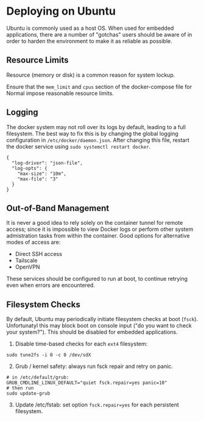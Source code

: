 Deploying on Ubuntu
===================

Ubuntu is commonly used as a host OS.  When used for embedded applications, there are a number of "gotchas" users should be aware of in order to harden the environment to make it as reliable as possible.

Resource Limits
---------------

Resource (memory or disk) is a common reason for system lockup.

Ensure that the `mem_limit` and `cpus` section of the docker-compose file for Normal impose reasonable resource limits.

Logging
-------

The docker system may not roll over its logs by default, leading to a full filesystem.  The best way to fix this is by changing the global logging configuration in `/etc/docker/daemon.json`.  After changing this file, restart the docker service using `sudo systemctl restart docker`.

```
{
  "log-driver": "json-file",
  "log-opts": {
    "max-size": "10m",
    "max-file": "3" 
  }
}
```

Out-of-Band Management
----------------------

It is never a good idea to rely solely on the container tunnel for remote access; since it is impossible to view Docker logs or perform other system admistration tasks from within the container.  Good options for alternative modes of access are:
* Direct SSH access
* Tailscale
* OpenVPN

These services should be configured to run at boot, to continue retrying even when errors are encountered.

Filesystem Checks
-----------------
By default, Ubuntu may periodically initiate filesystem checks at boot (`fsck`).  Unfortunatyl this may block boot on console input ("do you want to check your system?").  This should be disabled for embedded applications.


1. Disable time-based checks for each `ext4` filesystem:
```
sudo tune2fs -i 0 -c 0 /dev/sdX
```

2. Grub / kernel safety: always run fsck repair and retry on panic.
```
# in /etc/default/grub:
GRUB_CMDLINE_LINUX_DEFAULT="quiet fsck.repair=yes panic=10"
# then run
sudo update-grub
```

3. Update /etc/fstab: set option `fsck.repair=yes` for each persistent filesystem.
